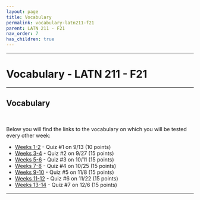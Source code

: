 ```yaml
---
layout: page
title: Vocabulary
permalink: vocabulary-latn211-f21
parent: LATN 211 - F21
nav_order: 7
has_children: true
---
```

***

# Vocabulary - LATN 211 - F21

***
## Vocabulary
&nbsp;

Below you will find the links to the vocabulary on which you will be tested every other week:

- [Weeks 1-2](https://dominicmachado.github.io/vocabulary-weeks-1-2-latn211-f21) - Quiz #1 on 9/13 (10 points)
- [Weeks 3-4]() - Quiz #2 on 9/27 (15 points)
- [Weeks 5-6]() - Quiz #3 on 10/11 (15 points)
- [Weeks 7-8]() - Quiz #4 on 10/25 (15 points)
- [Weeks 9-10]() - Quiz #5 on 11/8 (15 points)
- [Weeks 11-12]() - Quiz #6 on 11/22 (15 points)
- [Weeks 13-14]() - Quiz #7 on 12/6 (15 points)

***
